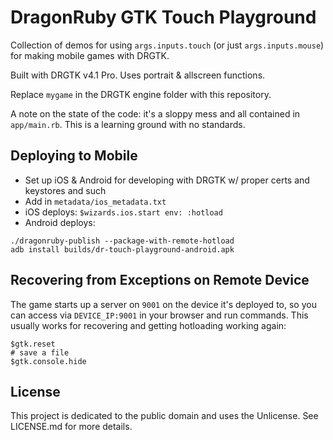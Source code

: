 # DragonRuby GTK Touch Playground

Collection of demos for using `args.inputs.touch` (or just `args.inputs.mouse`) for making mobile games with DRGTK.

Built with DRGTK v4.1 Pro. Uses portrait & allscreen functions.

Replace `mygame` in the DRGTK engine folder with this repository.

A note on the state of the code: it's a sloppy mess and all contained in `app/main.rb`. This is a learning ground with no standards.

## Deploying to Mobile

- Set up iOS & Android for developing with DRGTK w/ proper certs and keystores and such
- Add in `metadata/ios_metadata.txt`
- iOS deploys: `$wizards.ios.start env: :hotload`
- Android deploys:

```
./dragonruby-publish --package-with-remote-hotload
adb install builds/dr-touch-playground-android.apk
```

## Recovering from Exceptions on Remote Device

The game starts up a server on `9001` on the device it's deployed to, so you can access via `DEVICE_IP:9001` in your browser and run commands. This usually works for recovering and getting hotloading working again:

```
$gtk.reset
# save a file
$gtk.console.hide
```

## License

This project is dedicated to the public domain and uses the Unlicense. See LICENSE.md for more details.
